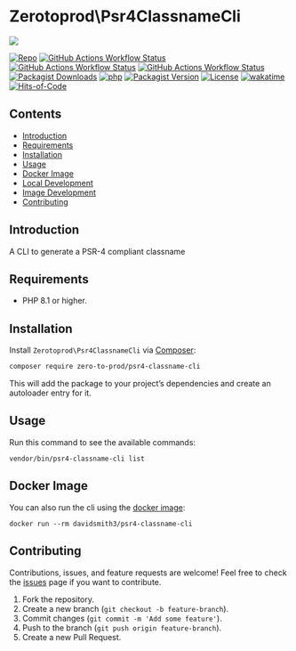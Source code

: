 # Zerotoprod\Psr4ClassnameCli

![](art/logo.png)

[![Repo](https://img.shields.io/badge/github-gray?logo=github)](https://github.com/zero-to-prod/psr4-classname-cli)
[![GitHub Actions Workflow Status](https://img.shields.io/github/actions/workflow/status/zero-to-prod/psr4-classname-cli/test.yml?label=test)](https://github.com/zero-to-prod/psr4-classname-cli/actions)
[![GitHub Actions Workflow Status](https://img.shields.io/github/actions/workflow/status/zero-to-prod/psr4-classname-cli/backwards_compatibility.yml?label=backwards_compatibility)](https://github.com/zero-to-prod/psr4-classname-cli/actions)
[![GitHub Actions Workflow Status](https://img.shields.io/github/actions/workflow/status/zero-to-prod/psr4-classname-cli/build_docker_image.yml?label=build_docker_image)](https://github.com/zero-to-prod/psr4-classname-cli/actions)
[![Packagist Downloads](https://img.shields.io/packagist/dt/zero-to-prod/psr4-classname-cli?color=blue)](https://packagist.org/packages/zero-to-prod/psr4-classname-cli/stats)
[![php](https://img.shields.io/packagist/php-v/zero-to-prod/psr4-classname-cli.svg?color=purple)](https://packagist.org/packages/zero-to-prod/psr4-classname-cli/stats)
[![Packagist Version](https://img.shields.io/packagist/v/zero-to-prod/psr4-classname-cli?color=f28d1a)](https://packagist.org/packages/zero-to-prod/psr4-classname-cli)
[![License](https://img.shields.io/packagist/l/zero-to-prod/psr4-classname-cli?color=pink)](https://github.com/zero-to-prod/psr4-classname-cli/blob/main/LICENSE.md)
[![wakatime](https://wakatime.com/badge/github/zero-to-prod/psr4-classname-cli.svg)](https://wakatime.com/badge/github/zero-to-prod/psr4-classname-cli)
[![Hits-of-Code](https://hitsofcode.com/github/zero-to-prod/psr4-classname-cli?branch=main)](https://hitsofcode.com/github/zero-to-prod/psr4-classname-cli/view?branch=main)

## Contents

- [Introduction](#introduction)
- [Requirements](#requirements)
- [Installation](#installation)
- [Usage](#usage)
- [Docker Image](#docker-image)
- [Local Development](./LOCAL_DEVELOPMENT.md)
- [Image Development](./IMAGE_DEVELOPMENT.md)
- [Contributing](#contributing)

## Introduction

A CLI to generate a PSR-4 compliant classname

## Requirements

- PHP 8.1 or higher.

## Installation

Install `Zerotoprod\Psr4ClassnameCli` via [Composer](https://getcomposer.org/):

```bash
composer require zero-to-prod/psr4-classname-cli
```

This will add the package to your project’s dependencies and create an autoloader entry for it.

## Usage

Run this command to see the available commands:

```shell
vendor/bin/psr4-classname-cli list
```

## Docker Image

You can also run the cli using the [docker image](https://hub.docker.com/repository/docker/davidsmith3/psr4-classname-cli/general):

```shell
docker run --rm davidsmith3/psr4-classname-cli
```

## Contributing

Contributions, issues, and feature requests are welcome!
Feel free to check the [issues](https://github.com/zero-to-prod/psr4-classname-cli/issues) page if you want to contribute.

1. Fork the repository.
2. Create a new branch (`git checkout -b feature-branch`).
3. Commit changes (`git commit -m 'Add some feature'`).
4. Push to the branch (`git push origin feature-branch`).
5. Create a new Pull Request.
